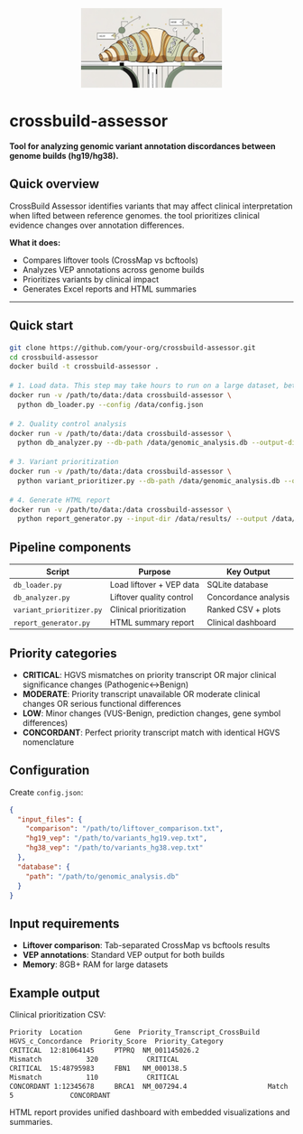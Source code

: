 <p align="center">
  <img src="assets/logo.jpg" alt="CrossBuild Assessor Croissant Logo" width="250"/>
</p>

# crossbuild-assessor

**Tool for analyzing genomic variant annotation discordances between genome builds (hg19/hg38).**

## Quick overview

CrossBuild Assessor identifies variants that may affect clinical interpretation when lifted between reference genomes. the tool prioritizes clinical evidence changes over annotation differences.

**What it does:**
- Compares liftover tools (CrossMap vs bcftools) 
- Analyzes VEP annotations across genome builds
- Prioritizes variants by clinical impact
- Generates Excel reports and HTML summaries

---

## Quick start

```bash
git clone https://github.com/your-org/crossbuild-assessor.git
cd crossbuild-assessor
docker build -t crossbuild-assessor .

# 1. Load data. This step may take hours to run on a large dataset, better to use cluster.
docker run -v /path/to/data:/data crossbuild-assessor \
  python db_loader.py --config /data/config.json

# 2. Quality control analysis  
docker run -v /path/to/data:/data crossbuild-assessor \
  python db_analyzer.py --db-path /data/genomic_analysis.db --output-dir /data/qc/

# 3. Variant prioritization
docker run -v /path/to/data:/data crossbuild-assessor \
  python variant_prioritizer.py --db-path /data/genomic_analysis.db --output-dir /data/results/

# 4. Generate HTML report
docker run -v /path/to/data:/data crossbuild-assessor \
  python report_generator.py --input-dir /data/results/ --output /data/crossbuild_report.html
```

## Pipeline components

| Script | Purpose | Key Output |
|--------|---------|------------|
| `db_loader.py` | Load liftover + VEP data | SQLite database |
| `db_analyzer.py` | Liftover quality control | Concordance analysis |
| `variant_prioritizer.py` | Clinical prioritization | Ranked CSV + plots |
| `report_generator.py` | HTML summary report | Clinical dashboard |

## Priority categories

- **CRITICAL**: HGVS mismatches on priority transcript OR major clinical significance changes (Pathogenic↔Benign)
- **MODERATE**: Priority transcript unavailable OR moderate clinical changes OR serious functional differences  
- **LOW**: Minor changes (VUS-Benign, prediction changes, gene symbol differences)
- **CONCORDANT**: Perfect priority transcript match with identical HGVS nomenclature

## Configuration

Create `config.json`:

```json
{
  "input_files": {
    "comparison": "/path/to/liftover_comparison.txt",
    "hg19_vep": "/path/to/variants_hg19.vep.txt",
    "hg38_vep": "/path/to/variants_hg38.vep.txt"
  },
  "database": {
    "path": "/path/to/genomic_analysis.db"
  }
}
```

## Input requirements

- **Liftover comparison**: Tab-separated CrossMap vs bcftools results
- **VEP annotations**: Standard VEP output for both builds
- **Memory**: 8GB+ RAM for large datasets

## Example output

Clinical prioritization CSV:

```text
Priority  Location        Gene  Priority_Transcript_CrossBuild  HGVS_c_Concordance  Priority_Score  Priority_Category
CRITICAL  12:81064145     PTPRQ  NM_001145026.2                 Mismatch           320            CRITICAL
CRITICAL  15:48795983     FBN1   NM_000138.5                    Mismatch           110            CRITICAL  
CONCORDANT 1:12345678     BRCA1  NM_007294.4                    Match              5              CONCORDANT
```

HTML report provides unified dashboard with embedded visualizations and summaries.
